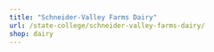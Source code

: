 ```yaml
---
title: "Schneider-Valley Farms Dairy"
url: /state-college/schneider-valley-farms-dairy/
shop: dairy
---
```

